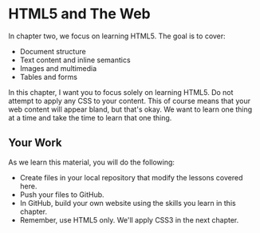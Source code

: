 # HTML5 and The Web

In chapter two, we focus on learning HTML5.
The goal is to cover:

- Document structure
- Text content and inline semantics
- Images and multimedia
- Tables and forms

In this chapter, I want you to focus solely on learning HTML5.
Do not attempt to apply any CSS to your content.
This of course means that your web content will appear bland, but that's okay.
We want to learn one thing at a time and take the time to learn that one thing.

## Your Work

As we learn this material, you will do the following:

- Create files in your local repository that modify the lessons covered here.
- Push your files to GitHub.
- In GitHub, build your own website using the skills you learn in this chapter.
- Remember, use HTML5 only. We'll apply CSS3 in the next chapter.
